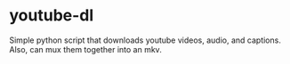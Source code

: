 # youtube-dl
Simple python script that downloads youtube videos, audio, and captions. Also, can mux them together into an mkv.
